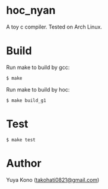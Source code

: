 # hoc_nyan

A toy c compiler.
Tested on Arch Linux.

# Build

Run make to build by gcc:

```sh
$ make
```

Run make to build by hoc:

```
$ make build_g1
```

# Test

```
$ make test
```

# Author

Yuya Kono (takohati0821@gmail.com)

